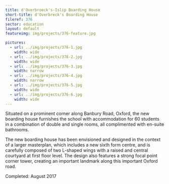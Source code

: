 ```yaml
---
title: d'Overbroeck's-Islip Boarding House
short-title: d'Overbreck's Boarding House
fileref: 376
sector: education
layout: default
featureimg: img/projects/376-feature.jpg

pictures:
  - url: ../img/projects/376-1.jpg
    width: wide
  - url: ../img/projects/376-2.jpg
    width: wide
  - url: ../img/projects/376-3.jpg
    width: narrow
  - url: ../img/projects/376-4.jpg
    width: narrow
  - url: ../img/projects/376-5.jpg
    width: wide
  - url: ../img/projects/376-6.jpg
    width: wide
---
```


Situated on a prominent corner along Banbury Road, Oxford, the new boarding house furnishes the school with accommodation for 60 students in a combination of double and single rooms, all complimented with en-suite bathrooms.

The new boarding house has been envisioned and designed in the context of a larger masterplan, which includes a new sixth form centre, and is carefully composed of two L-shaped wings with a raised and central courtyard at first floor level. The design also features a strong focal point corner tower, creating an important landmark along this important Oxford road.


Completed: August 2017
